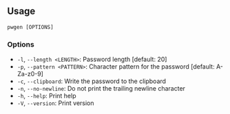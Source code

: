 ## Usage

`pwgen [OPTIONS]`

### Options

- `-l`, `--length <LENGTH>`: Password length [default: 20]
- `-p`, `--pattern <PATTERN>`: Character pattern for the password
  [default: A-Za-z0-9]
- `-c`, `--clipboard`: Write the password to the clipboard
- `-n`, `--no-newline`: Do not print the trailing newline character
- `-h`, `--help`: Print help
- `-V`, `--version`: Print version
